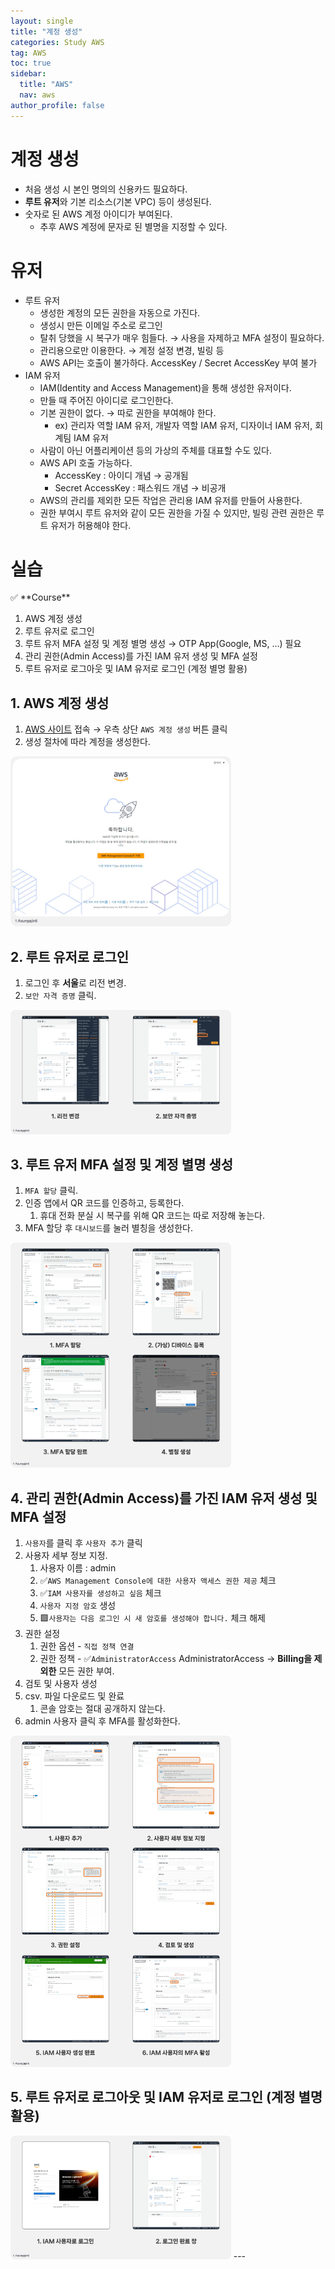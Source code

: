 ```yaml
---
layout: single
title: "계정 생성"
categories: Study AWS
tag: AWS
toc: true
sidebar:
  title: "AWS"
  nav: aws
author_profile: false
---
```


# 계정 생성

- 처음 생성 시 본인 명의의 신용카드 필요하다.
- **루트 유저**와 기본 리소스(기본 VPC) 등이 생성된다.
- 숫자로 된 AWS 계정 아이디가 부여된다.
    - 추후 AWS 계정에 문자로 된 별명을 지정할 수 있다.

# 유저

- 루트 유저
    - 생성한 계정의 모든 권한을 자동으로 가진다.
    - 생성시 만든 이메일 주소로 로그인
    - 탈취 당했을 시 복구가 매우 힘들다. → 사용을 자제하고 MFA 설정이 필요하다.
    - 관리용으로만 이용한다. → 계정 설정 변경, 빌링 등
    - AWS API는 호출이 불가하다.
    AccessKey / Secret AccessKey 부여 불가
- IAM 유저
    - IAM(Identity and Access Management)을 통해 생성한 유저이다.
    - 만들 때 주어진 아이디로 로그인한다.
    - 기본 권한이 없다. → 따로 권한을 부여해야 한다.
        - ex) 관리자 역할 IAM 유저, 개발자 역할 IAM 유저, 디자이너 IAM 유저, 회계팀 IAM 유저
    - 사람이 아닌 어플리케이션 등의 가상의 주체를 대표할 수도 있다.
    - AWS API 호출 가능하다.
        - AccessKey : 아이디 개념 → 공개됨
        - Secret AccessKey : 패스워드 개념 → 비공개
    - AWS의 관리를 제외한 모든 작업은 관리용 IAM 유저를 만들어 사용한다.
    - 권한 부여시 루트 유저와 같이 모든 권한을 가질 수 있지만, 빌링 관련 권한은 루트 유저가 허용해야 한다.

# 실습

<aside>
✅ **Course**

1. AWS 계정 생성
2. 루트 유저로 로그인
3. 루트 유저 MFA 설정 및 계정 별명 생성
→ OTP App(Google, MS, …) 필요
4. 관리 권한(Admin Access)를 가진 IAM 유저 생성 및 MFA 설정
5. 루트 유저로 로그아웃 및 IAM 유저로 로그인 (계정 별명 활용)
</aside>

## 1. AWS 계정 생성

1. [AWS 사이트](https://aws.amazon.com/ko/) 접속 → 우측 상단 `AWS 계정 생성` 버튼 클릭
2. 생성 절차에 따라 계정을 생성한다.

<img src="/images/aws/2.1-1.png" width="70%" height="70%">

## 2. 루트 유저로 로그인

1. 로그인 후 **서울**로 리전 변경.
2. `보안 자격 증명` 클릭.

<img src="/images/aws/2.1-2.png" width="70%" height="70%">

## 3. 루트 유저 MFA 설정 및 계정 별명 생성

1. `MFA 할당` 클릭.
2. 인증 앱에서 QR 코드를 인증하고, 등록한다.
    1. 휴대 전화 분실 시 복구를 위해 QR 코드는 따로 저장해 놓는다.
3. MFA 할당 후 `대시보드`를 눌러 별칭을 생성한다.

<img src="/images/aws/2.1-3.png" width="70%" height="70%">

## 4. 관리 권한(Admin Access)를 가진 IAM 유저 생성 및 MFA 설정

1. `사용자`를 클릭 후 `사용자 추가` 클릭
2. 사용자 세부 정보 지정.
    1. 사용자 이름 : admin
    2. ✅`AWS Management Console에 대한 사용자 액세스 권한 제공` 체크
    3. ✅`IAM 사용자를 생성하고 싶음` 체크
    4. `사용자 지정 암호` 생성
    5. 🟩`사용자는 다음 로그인 시 새 암호를 생성해야 합니다.` 체크 해제
3. 권한 설정
    1. 권한 옵션 - `직접 정책 연결`
    2. 권한 정책 - ✅`AdministratorAccess`
    AdministratorAccess → **Billing을 제외한** 모든 권한 부여.
4. 검토 및 사용자 생성
5. csv. 파일 다운로드 및 완료
    1. 콘솔 암호는 절대 공개하지 않는다.
6. admin 사용자 클릭 후 MFA를 활성화한다.

<img src="/images/aws/2.1-4.png" width="70%" height="70%">

## 5. 루트 유저로 로그아웃 및 IAM 유저로 로그인 (계정 별명 활용)
<img src="/images/aws/2.1-5.png" width="70%" height="70%">
---